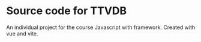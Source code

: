 # Source code for TTVDB
An individual project for the course Javascript with framework.
Created with vue and vite.
